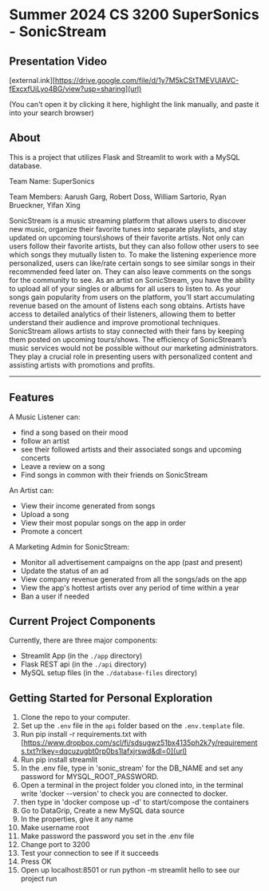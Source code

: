 # Summer 2024 CS 3200 SuperSonics - SonicStream

## Presentation Video
[external.ink][https://drive.google.com/file/d/1y7M5kCStTMEVUlAVC-fExcxfUiLyo4BG/view?usp=sharing](url)

(You can't open it by clicking it here, highlight the link manually, and paste it into your search browser)

## About

This is a project that utilizes Flask and Streamlit to work with a MySQL database.

Team Name: SuperSonics

Team Members:
Aarush Garg,
Robert Doss,
William Sartorio,
Ryan Brueckner,
Yifan Xing

SonicStream is a music streaming platform that allows users to discover new music, organize their favorite tunes into separate playlists, and stay updated on upcoming tours\shows of their favorite artists. Not only can users follow their favorite artists, but they can also follow other users to see which songs they mutually listen to. To make the listening experience more personalized, users can like/rate certain songs to see similar songs in their recommended feed later on. They can also leave comments on the songs for the community to see. As an artist on SonicStream, you have the ability to upload all of your singles or albums for all users to listen to. As your songs gain popularity from users on the platform, you’ll start accumulating revenue based on the amount of listens each song obtains. Artists have access to detailed analytics of their listeners, allowing them to better understand their audience and improve promotional techniques. SonicStream allows artists to stay connected with their fans by keeping them posted on upcoming tours/shows. 
The efficiency of SonicStream’s music services would not be possible without our marketing administrators. They play a crucial role in presenting users with personalized content and assisting artists with promotions and profits. 

--------------
Features
--------------
A Music Listener can:
- find a song based on their mood
- follow an artist
- see their followed artists and their associated songs and upcoming concerts
- Leave a review on a song
- Find songs in common with their friends on SonicStream

An Artist can:
- View their income generated from songs
- Upload a song
- View their most popular songs on the app in order
- Promote a concert

A Marketing Admin for SonicStream:
- Monitor all advertisement campaigns on the app (past and present)
- Update the status of an ad
- View company revenue generated from all the songs/ads on the app
- View the app's hottest artists over any period of time within a year
- Ban a user if needed
 

## Current Project Components

Currently, there are three major components:
- Streamlit App (in the `./app` directory)
- Flask REST api (in the `./api` directory)
- MySQL setup files (in the `./database-files` directory)

## Getting Started for Personal Exploration
1. Clone the repo to your computer. 
1. Set up the `.env` file in the `api` folder based on the `.env.template` file.
2. Run pip install -r requirements.txt with [https://www.dropbox.com/scl/fi/sdsugwz51bx4135ph2k7y/requirements.txt?rlkey=dqcuzugbt0rp0bs1lafxjrswd&dl=0](url)
3. Run pip install streamlit
4. In the .env file, type in 'sonic_stream' for the DB_NAME and set any password for MYSQL_ROOT_PASSWORD.
5. Open a terminal in the project folder you cloned into, in the terminal write 'docker --version' to check you are connected to docker.
6. then type in 'docker compose up -d' to start/compose the containers
7. Go to DataGrip, Create a new MySQL data source
8. In the properties, give it any name
9. Make username root
10. Make password the password you set in the .env file
11. Change port to 3200
12. Test your connection to see if it succeeds
13. Press OK
14. Open up localhost:8501 or run python -m streamlit hello to see our project run

 
